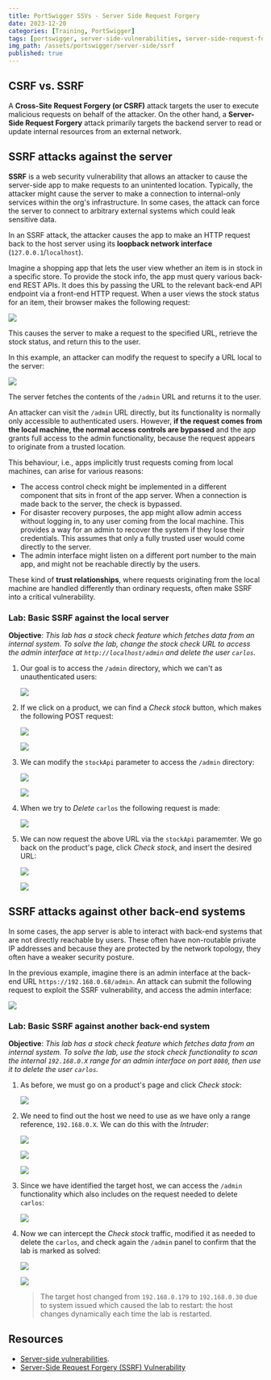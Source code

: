 ```yaml
---
title: PortSwigger SSVs - Server Side Request Forgery
date: 2023-12-20
categories: [Training, PortSwigger]
tags: [portswigger, server-side-vulnerabilities, server-side-request-forgery, ssrf]
img_path: /assets/portswigger/server-side/ssrf
published: true
---
```


## CSRF vs. SSRF

A **Cross-Site Request Forgery (or CSRF)** attack targets the user to execute malicious requests on behalf of the attacker. On the other hand, a **Server-Side Request Forgery** attack primarily targets the backend server to read or update internal resources from an external network.

## SSRF attacks against the server

**SSRF** is a web security vulnerability that allows an attacker to cause the server-side app to make requests to an unintented location. Typically, the attacker might cause the server to make a connection to internal-only services within the org's infrastructure. In some cases, the attack can force the server to connect to arbitrary external systems which could leak sensitive data.

In an SSRF attack, the attacker causes the app to make an HTTP request back to the host server using its **loopback network interface** (`127.0.0.1`/`localhost`).

Imagine a shopping app that lets the user view whether an item is in stock in a specific store. To provide the stock info, the app must query various back-end REST APIs. It does this by passing the URL to the relevant back-end API endpoint via a front-end HTTP request. When a user views the stock status for an item, their browser makes the following request:

![](legit_request.png)

This causes the server to make a request to the specified URL, retrieve the stock status, and return this to the user.

In this example, an attacker can modify the request to specify a URL local to the server:

![](modified_request.png)

The server fetches the contents of the `/admin` URL and returns it to the user. 

An attacker can visit the `/admin` URL directly, but its functionality is normally only accessible to authenticated users. However, **if the request comes from the local machine, the normal access controls are bypassed** and the app grants full access to the admin functionality, because the request appears to originate from a trusted location.

This behaviour, i.e., apps implicitly trust requests coming from local machines, can arise for various reasons:
- The access control check might be implemented in a different component that sits in front of the app server. When a connection is made back to the server, the check is bypassed.
- For disaster recovery purposes, the app might allow admin access without logging in, to any user coming from the local machine. This provides a way for an admin to recover the system if they lose their credentials. This assumes that only a fully trusted user would come directly to the server.
- The admin interface might listen on a different port number to the main app, and might not be reachable directly by the users.

These kind of **trust relationships**, where requests originating from the local machine are handled differently than ordinary requests, often make SSRF into a critical vulnerability.

### Lab: Basic SSRF against the local server

**Objective**:  _This lab has a stock check feature which fetches data from an internal system. To solve the lab, change the stock check URL to access the admin interface at `http://localhost/admin` and delete the user `carlos`._

1. Our goal is to access the `/admin` directory, which we can't as unauthenticated users:

    ![](lab1_admin_dir.png)

2. If we click on a product, we can find a *Check stock* button, which makes the following POST request:

    ![](lab1_check_stock.png)

    ![](lab1_check_stock_request.png)

3. We can modify the `stockApi` parameter to access the `/admin` directory:

    ![](lab1_check_stock_request_modified.png)

    ![](lab1_admin_panel.png)

4. When we try to *Delete* `carlos` the following request is made:

    ![](lab1_delete_request.png)

5. We can now request the above URL via the `stockApi` paramemter. We go back on the product's page, click *Check stock*, and insert the desired URL:

    ![](lab1_stock_delete_request.png)

    ![](lab1_solved.png)

## SSRF attacks against other back-end systems

In some cases, the app server is able to interact with back-end systems that are not directly reachable by users. These often have non-routable private IP addresses and because they are protected by the network topology, they often have a weaker security posture.

In the previous example, imagine there is an admin interface at the back-end URL `https://192.168.0.68/admin`. An attack can submit the following request to exploit the SSRF vulnerability, and access the admin interface:

![](request_admin_if.png)

### Lab: Basic SSRF against another back-end system

**Objective**:  _This lab has a stock check feature which fetches data from an internal system. To solve the lab, use the stock check functionality to scan the internal `192.168.0.X` range for an admin interface on port `8080`, then use it to delete the user `carlos`._

1. As before, we must go on a product's page and click *Check stock*:

    ![](lab2_stock_request.png)

2. We need to find out the host we need to use as we have only a range reference, `192.168.0.X`. We can do this with the *Intruder*:

    ![](lab2_payload_position.png)

    ![](lab2_payload_settings.png)

    ![](lab2_intruder_results.png)

3. Since we have identified the target host, we can access the `/admin` functionality which also includes on the request needed to delete `carlos`:

    ![](lab2_modified_request.png)

4. Now we can intercept the *Check stock* traffic, modified it as needed to delete the `carlos`, and check again the `/admin` panel to confirm that the lab is marked as solved:

    ![](lab2_intercept_delete_request.png)

    ![](lab2_solved.png)

    > The target host changed from `192.168.0.179` to `192.168.0.30` due to system issued which caused the lab to restart: the host changes dynamically each time the lab is restarted.

## Resources

- [Server-side vulnerabilities](https://portswigger.net/web-security/learning-paths/server-side-vulnerabilities-apprentice).
- [Server-Side Request Forgery (SSRF) Vulnerability](https://crashtest-security.com/server-side-request-forgery-ssrf/#:~:text=What%20is%20the%20difference%20between,resources%20from%20an%20external%20network.)